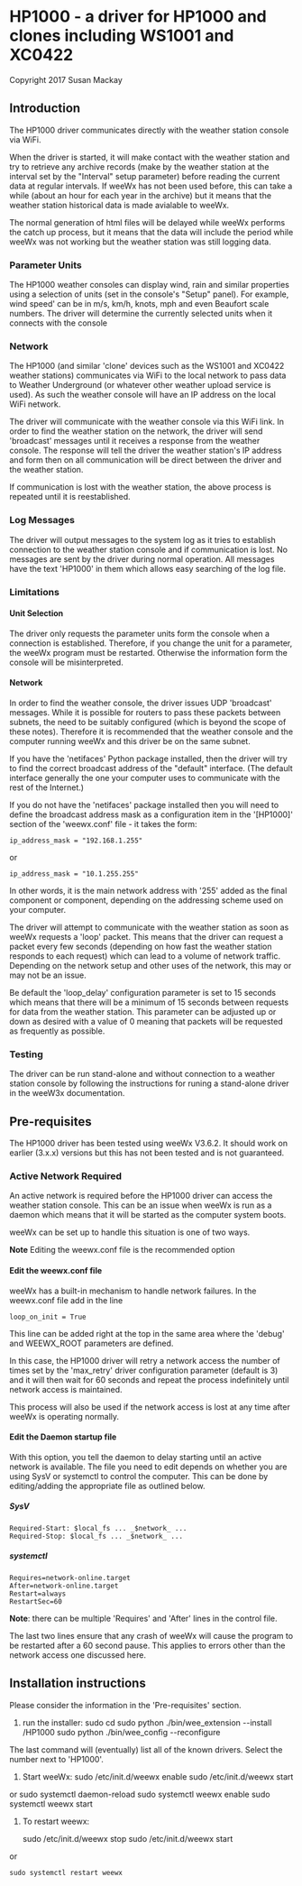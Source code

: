 # HP1000 - a driver for HP1000 and clones including WS1001 and XC0422
Copyright 2017 Susan Mackay

## Introduction

The HP1000 driver communicates directly with the weather station console via 
WiFi.

When the driver is started, it will make contact with the weather station and
try to retrieve any archive records (make by the weather station at the interval
set by the "Interval" setup parameter) before reading the current data at 
regular intervals. If weeWx has not been used before, this can take a while
(about an hour for each year in the archive) but it means that the weather
station historical data is made avialable to weeWx.

The normal generation of  html files will be delayed while weeWx performs the catch up process, but it means that the data will include the period while weeWx was not working but the weather station was still logging data.

### Parameter Units

The HP1000 weather consoles can display wind, rain and similar properties
using a selection of units (set in the console's "Setup" panel). For example, 
wind speed' can be in m/s, km/h, knots, mph and even Beaufort scale numbers. The 
driver will determine the currently selected units when it connects with the 
console

### Network

The HP1000 (and similar 'clone' devices such as the WS1001 and XC0422 weather 
stations) communicates via WiFi to the local network to pass data to Weather 
Underground (or whatever other weather upload service is used). As such the 
weather console will have an IP address on the local WiFi network.

The driver will communicate with the weather console via this WiFi link. In 
order to find the weather station on the network, the driver will send 
'broadcast' messages until it receives a response from the weather console. The
response will tell the driver the weather station's IP address and form then on
all communication will be direct between the driver and the weather station.

If communication is lost with the weather station, the above process is repeated
until it is reestablished.

### Log Messages

The driver will output messages to the system log as it tries to establish 
connection to the weather station console and if communication is lost. No 
messages are sent by the driver during  normal operation. All messages have the 
text 'HP1000' in them which allows easy searching of the log file.

### Limitations

#### Unit Selection

The driver only requests the parameter units form the console when a connection
is established. Therefore, if you change the unit for a parameter, the weeWx
program must be restarted. Otherwise the information form the console will be
misinterpreted.

#### Network

In order to find the weather console, the driver issues UDP 'broadcast' 
messages. While it is possible for routers to pass these packets between
subnets, the need to be suitably configured (which is beyond the scope of these
notes). Therefore it is recommended that the weather console and the computer
running weeWx and this driver be on the same subnet.

If you have the 'netifaces' Python package installed, then the driver will
try to find the correct broadcast address of the "default" interface. (The
default interface generally the one your computer uses to communicate with
the rest of the Internet.)

If you do not have the 'netifaces' package installed then you will need to
define the broadcast address mask as a configuration item in the 
'[HP1000]' section of the 'weewx.conf' file - it takes the form:

	ip_address_mask = "192.168.1.255"
or

	ip_address_mask = "10.1.255.255"

In other words, it is the main network address with '255' added as the final
component or component, depending on the addressing scheme used on your 
computer.

The driver will attempt to communicate with the weather station as soon as 
weeWx requests a 'loop' packet. This means that the driver can request a packet 
every few seconds (depending on how fast the weather station responds to each 
request) which can lead to a volume of network traffic. Depending on the network
setup and other uses of the network, this may or may not be an issue.

Be default the 'loop_delay' configuration parameter is set to 15 seconds which 
means that there will be a minimum of 15 seconds between requests for data from 
the weather station. This parameter can be adjusted up or down as desired with 
a value of 0 meaning that packets will be requested as frequently as possible.

### Testing

The driver can be run stand-alone and without connection to a weather station 
console by following the instructions for runing a stand-alone driver in the 
weeW3x documentation.

## Pre-requisites

The HP1000 driver has been tested using weeWx V3.6.2. It should work on earlier 
(3.x.x) versions but this has not been tested and is not guaranteed.

### Active Network Required

An active network is required before the HP1000 driver can access the weather 
station console. This can be an issue when weeWx is run as a daemon which means 
that it will be started as the computer system boots.

weeWx can be set up to handle this situation is one of two ways.

**Note** Editing the weewx.conf file is the recommended option

#### Edit the weewx.conf file

weeWx has a built-in mechanism to handle network failures. In the weewx.conf file add in the line

    loop_on_init = True

This line can be added right at the top in the same area where the 'debug' and 
WEEWX_ROOT parameters are defined.

In this case, the HP1000 driver will retry a network access the number of times 
set by the 'max_retry' driver configuration parameter (default is 3) and it will 
then wait for 60 seconds and repeat the process indefinitely until network 
access is maintained.

This process will also be used if the network access is lost at any time after
weeWx is operating normally.

#### Edit the Daemon startup file

With this option, you tell the daemon to delay starting until an active network 
is available. The file you need to edit depends on whether you are using SysV or 
systemctl to control the computer. This can be done by editing/adding the appropriate file as outlined below.

##### SysV

    Required-Start: $local_fs ... _$network_ ...
    Required-Stop: $local_fs ... _$network_ ...

##### systemctl

    Requires=network-online.target
    After=network-online.target
    Restart=always
    RestartSec=60

**Note**: there can be multiple 'Requires' and 'After' lines in the control 
file.

The last two lines ensure that any crash of weeWx will cause the program to be 
restarted after a 60 second pause. This applies to errors other than the network 
access one discussed here.

## Installation instructions

Please consider the information in the 'Pre-requisites' section.

1. run the installer:
    sudo cd <path to weewx directory>
    sudo python ./bin/wee_extension --install <path to file>/HP1000
    sudo python ./bin/wee_config --reconfigure

The last command will (eventually) list all of the known drivers. Select the
number next to 'HP1000'.

1. Start weeWx:
    sudo /etc/init.d/weewx enable
    sudo /etc/init.d/weewx start

or
    sudo systemctl daemon-reload
    sudo systemctl weewx enable
    sudo systemctl weewx start

1. To restart weewx:

    sudo /etc/init.d/weewx stop
    sudo /etc/init.d/weewx start

or

    sudo systemctl restart weewx
